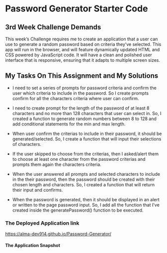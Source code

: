 # Password Generator Starter Code

## 3rd Week Challenge Demands

This week’s Challenge requires me to create an application that a user can use to generate a random password based on criteria they’ve selected. This app will run in the browser, and will feature dynamically updated HTML and CSS powered by JavaScript code. It will have a clean and polished user interface that is responsive, ensuring that it adapts to multiple screen sizes.

## My Tasks On This Assignment and My Solutions

* I need to set a series of prompts for password criteria
and confirm the user which criteria to include in the password. So I create prompts confirm for all the characters criteria where user can confirm.

* I need to create prompt for the length of the password
   of at least 8 characters and no more than 128 characters that user can select in. So, I created a function to generate random numbers between 8 to 128 and add conditional statements for the min and max length.

* When user confirm the criterias to include in their password, it should be generated/selected. So, I create a function that will input their selections of characters.

* If the user skipped to choose from the criterias, then I asked/alert them to choose at least one character from the password criterias and prompts them again the characters criteria.

* When the user answered all prompts and selected characters to include in the their password, then the password should be created with their chosen length and characters. So, I created a function that will return their input and confirms.

* When the password is generated, then it should be displayed in an alert or written to the page password input. So, I add all the function that I've created inside the generatePassword() function to be executed.

### The Deployed Application link
https://alma-dev914.github.io/Password-Generator/

#### The Application Snapshot


